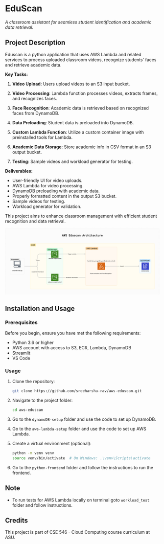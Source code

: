 # EduScan

*A classroom assistant for seamless student identification and academic data retrieval.*

## Project Description
Eduscan is a python application that uses AWS Lambda and related services to process uploaded classroom videos, recognize students' faces and retrieve academic data.

**Key Tasks:**

1. **Video Upload**: Users upload videos to an S3 input bucket.

2. **Video Processing**: Lambda function processes videos, extracts frames, and recognizes faces.

3. **Face Recognition**: Academic data is retrieved based on recognized faces from DynamoDB.

4. **Data Preloading**: Student data is preloaded into DynamoDB.

5. **Custom Lambda Function**: Utilize a custom container image with preinstalled tools for Lambda.

6. **Academic Data Storage**: Store academic info in CSV format in an S3 output bucket.

7. **Testing**: Sample videos and workload generator for testing.

**Deliverables:**

- User-friendly UI for video uploads.
- AWS Lambda for video processing.
- DynamoDB preloading with academic data.
- Properly formatted content in the output S3 bucket.
- Sample videos for testing.
- Workload generator for validation.

This project aims to enhance classroom management with efficient student recognition and data retrieval.

![AWS Eduscan Architecture](https://github.com/sreeharsha-rav/aws-eduscan/blob/main/aws_eduscan.png)

## Installation and Usage

### Prerequisites

Before you begin, ensure you have met the following requirements:

- Python 3.6 or higher
- AWS account with access to S3, ECR, Lambda, DynamoDB
- Streamlit
- VS Code

### Usage

1. Clone the repository:
   ```sh
   git clone https://github.com/sreeharsha-rav/aws-eduscan.git
   ```

2. Navigate to the project folder:
   ```sh
   cd aws-eduscan
   ```

3. Go to the `dynamoDB-setup` folder and use the code to set up DynamoDB.

4. Go to the `aws-lambda-setup` folder and use the code to set up AWS Lambda.

5. Create a virtual environment (optional):
   ```sh
   python -m venv venv
   source venv/bin/activate  # On Windows: .\venv\Scripts\activate
   ```

6. Go to the `python-frontend` folder and follow the instructions to run the frontend.

## Note
- To run tests for AWS Lambda locally on terminal goto `workload_test` folder and follow instructions.

## Credits

This project is part of CSE 546 - Cloud Computing course curriculum at ASU.
